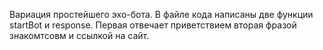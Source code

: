 Вариация простейшего эхо-бота.
В файле кода написаны две функции startBot и response.
Первая отвечает приветствием вторая фразой знакомтсовм и ссылкой на сайт.
